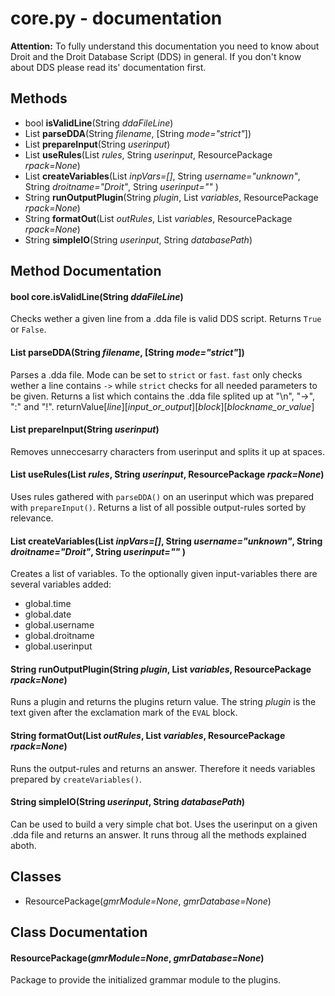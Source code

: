 # core.py - documentation

**Attention:** To fully understand this documentation you need to know about Droit and the Droit Database Script (DDS) in general. If you don't know about DDS please read its' documentation first.

## Methods
- bool **isValidLine**(String *ddaFileLine*)
- List **parseDDA**(String *filename*, \[String *mode="strict"*\])
- List **prepareInput**(String *userinput*)
- List **useRules**(List *rules*, String *userinput*, ResourcePackage *rpack=None*)
- List **createVariables**(List *inpVars=[]*, String *username="unknown"*, String *droitname="Droit"*, String *userinput=""* )
- String **runOutputPlugin**(String *plugin*, List *variables*, ResourcePackage *rpack=None*)
- String **formatOut**(List *outRules*, List *variables*, ResourcePackage *rpack=None*)
- String **simpleIO**(String *userinput*, String *databasePath*)

## Method Documentation
#### bool core.isValidLine(String *ddaFileLine*)
Checks wether a given line from a .dda file is valid DDS script.
Returns `True` or `False`.

#### List parseDDA(String *filename*, \[String *mode="strict"*\])
Parses a .dda file. Mode can be set to `strict` or `fast`. `fast` only checks wether a line contains `->` while `strict` checks for all needed parameters to be given.
Returns a list which contains the .dda file splited up at "\n", "->", ":" and "!".
returnValue\[*line*\]\[*input_or_output*\]\[*block*\]\[*blockname_or_value*\]

#### List prepareInput(String *userinput*)
Removes unneccesarry characters from userinput and splits it up at spaces.

#### List useRules(List *rules*, String *userinput*, ResourcePackage *rpack=None*)
Uses rules gathered with `parseDDA()` on an userinput which was prepared with `prepareInput()`.
Returns a list of all possible output-rules sorted by relevance.

#### List createVariables(List *inpVars=[]*, String *username="unknown"*, String *droitname="Droit"*, String *userinput=""* )
Creates a list of variables. To the optionally given input-variables there are several variables added:

- global.time
- global.date
- global.username
- global.droitname
- global.userinput

#### String runOutputPlugin(String *plugin*, List *variables*, ResourcePackage *rpack=None*)
Runs a plugin and returns the plugins return value.
The string *plugin* is the text given after the exclamation mark of the `EVAL` block.

#### String formatOut(List *outRules*, List *variables*, ResourcePackage *rpack=None*)
Runs the output-rules and returns an answer. Therefore it needs variables prepared by `createVariables()`.

#### String simpleIO(String *userinput*, String *databasePath*)
Can be used to build a very simple chat bot. Uses the userinput on a given .dda file and returns an answer. It runs throug all the methods explained aboth.


## Classes
- ResourcePackage(*gmrModule=None*, *gmrDatabase=None*)

## Class Documentation
#### ResourcePackage(*gmrModule=None*, *gmrDatabase=None*)
Package to provide the initialized grammar module to the plugins.
